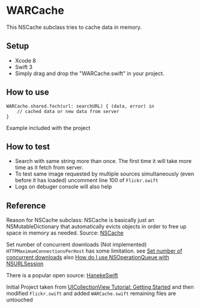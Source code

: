 # WARCache

This NSCache subclass tries to cache data in memory. 

## Setup

- Xcode 8 
- Swift 3
- Simply drag and drop the "WARCache.swift" in your project. 

## How to use

    WARCache.shared.fech(url: searchURL) { (data, error) in
        // cached data or new data from server
    }
    
  Example included with the project

## How to test
- Search with same string more than once. The first time it will take more time as it fetch from server.
- To test same image requested by multiple sources simultaneously (even before it has loaded) uncomment line 100 of `Flickr.swift`
- Logs on debuger console will also help


## Reference

Reason for NSCache subclass:
NSCache is basically just an NSMutableDictionary that automatically evicts objects in order to free  up space in memory as needed.
Source: [NSCache](http://nshipster.com/nscache/)

Set number of concurrent downloads (Not implemented)
`HTTPMaximumConnectionsPerHost` has some limitation. see [Set number of concurrent downloads](http://stackoverflow.com/q/20888841/1378447) also [How do I use NSOperationQueue with NSURLSession](http://stackoverflow.com/q/21918722/1378447)

There is a popular open source: [HanekeSwift](https://github.com/Haneke/HanekeSwift)

Initial Project taken from [UICollectionView Tutorial: Getting Started](https://www.raywenderlich.com/136159/uicollectionview-tutorial-getting-started) and then modified `Flickr.swift` and added `WARCache.swift` remaining files are untouched

